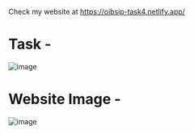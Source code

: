 Check my website at https://oibsip-task4.netlify.app/

# Task - 
![image](https://user-images.githubusercontent.com/93007427/167268242-fe06ed33-637e-42d9-9e04-67f3627ed258.png)



# Website Image - 
![image](https://user-images.githubusercontent.com/93007427/167265563-43e780bc-0227-4019-9a87-d7ad0ff1485f.png)
